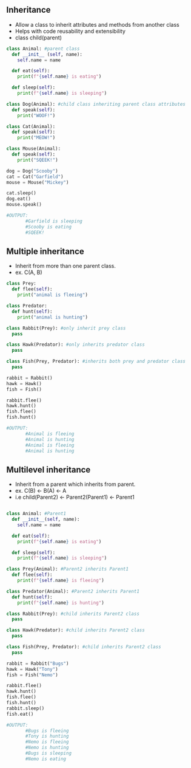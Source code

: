 ## Inheritance
- Allow a class to inherit attributes and methods from another class
- Helps with code reusability and extensibility
- class child(parent)

```python
class Animal: #parent class
  def __init__ (self, name):
    self.name = name

  def eat(self):
    print(f"{self.name} is eating")

  def sleep(self):
    print(f"{self.name} is sleeping")

class Dog(Animal): #child class inheriting parent class attributes
  def speak(self):
    print("WOOF!")

class Cat(Animal):
  def speak(self):
    print("MEOW!")

class Mouse(Animal):
  def speak(self):
    print("SQEEK!")

dog = Dog("Scooby")
cat = Cat("Garfield")
mouse = Mouse("Mickey")

cat.sleep()
dog.eat()
mouse.speak()

#OUTPUT:
       #Garfield is sleeping
       #Scooby is eating
       #SQEEK!

```

## Multiple inheritance  
- Inherit from more than one parent class.  
- ex. C(A, B)
```python
class Prey:
  def flee(self):
    print("animal is fleeing")

class Predator:
  def hunt(self):
    print("animal is hunting")

class Rabbit(Prey): #only inherit prey class
  pass

class Hawk(Predator): #only inherits predator class
  pass

class Fish(Prey, Predator): #inherits both prey and predator class
  pass

rabbit = Rabbit()
hawk = Hawk()
fish = Fish()

rabbit.flee()
hawk.hunt()
fish.flee()
fish.hunt()

#OUTPUT:
       #Animal is fleeing
       #Animal is hunting
       #Animal is fleeing
       #Animal is hunting
```

## Multilevel inheritance  
- Inherit from a parent which inherits from parent.  
- ex. C(B) <- B(A) <- A
- i.e child(Parent2) <- Parent2(Parent1) <- Parent1

```python 

class Animal: #Parent1
  def __init__(self, name):
    self.name = name

  def eat(self):
    print(f"{self.name} is eating")

  def sleep(self):
    print(f"{self.name} is sleeping")

class Prey(Animal): #Parent2 inherits Parent1
  def flee(self):
    print(f"{self.name} is fleeing")

class Predator(Animal): #Parent2 inherits Parent1
  def hunt(self):
    print(f"{self.name} is hunting")

class Rabbit(Prey): #child inherits Parent2 class
  pass

class Hawk(Predator): #child inherits Parent2 class
  pass

class Fish(Prey, Predator): #child inherits Parent2 class
  pass

rabbit = Rabbit("Bugs")
hawk = Hawk("Tony")
fish = Fish("Nemo")

rabbit.flee()
hawk.hunt()
fish.flee()
fish.hunt()
rabbit.sleep()
fish.eat()

#OUTPUT:
       #Bugs is fleeing
       #Tony is hunting
       #Nemo is fleeing
       #Nemo is hunting
       #Bugs is sleeping
       #Nemo is eating
```
